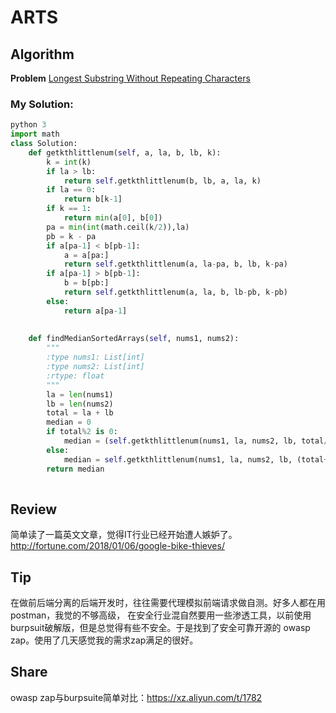 # ARTS

## Algorithm

**Problem** [Longest Substring Without Repeating Characters](https://leetcode.com/problems/longest-substring-without-repeating-characters/description/)

### My Solution:

```python 
python 3
import math
class Solution:
    def getkthlittlenum(self, a, la, b, lb, k):
        k = int(k)
        if la > lb:
            return self.getkthlittlenum(b, lb, a, la, k)
        if la == 0:
            return b[k-1]
        if k == 1:
            return min(a[0], b[0])
        pa = min(int(math.ceil(k/2)),la)
        pb = k - pa
        if a[pa-1] < b[pb-1]:
            a = a[pa:]
            return self.getkthlittlenum(a, la-pa, b, lb, k-pa)
        if a[pa-1] > b[pb-1]:
            b = b[pb:]
            return self.getkthlittlenum(a, la, b, lb-pb, k-pb)
        else:
            return a[pa-1]
        
    
    def findMedianSortedArrays(self, nums1, nums2):
        """
        :type nums1: List[int]
        :type nums2: List[int]
        :rtype: float
        """
        la = len(nums1)
        lb = len(nums2)
        total = la + lb
        median = 0
        if total%2 is 0:
            median = (self.getkthlittlenum(nums1, la, nums2, lb, total/2) + self.getkthlittlenum(nums1, la, nums2, lb, total/2+1))/2
        else:
            median = self.getkthlittlenum(nums1, la, nums2, lb, (total+1)/2)
        return median
        
```


## Review

简单读了一篇英文文章，觉得IT行业已经开始遭人嫉妒了。
http://fortune.com/2018/01/06/google-bike-thieves/


## Tip

在做前后端分离的后端开发时，往往需要代理模拟前端请求做自测。好多人都在用postman，我觉的不够高级，
在安全行业混自然要用一些渗透工具，以前使用burpsuit破解版，但是总觉得有些不安全。于是找到了安全可靠开源的
owasp zap。使用了几天感觉我的需求zap满足的很好。

## Share

owasp zap与burpsuite简单对比：https://xz.aliyun.com/t/1782

